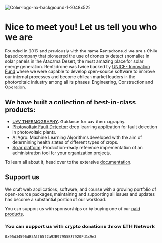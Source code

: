 ![Color-logo-no-background-1-2048x522](https://user-images.githubusercontent.com/1696665/215295995-e78ff54d-fd62-4d76-bcd4-df433f2de302.png)

# Nice to meet you! Let us tell you who we are

Founded in 2016 and previously with the name Rentadrone.cl we are a Chile based company that pioneered the use of drones to detect anomalies in solar panels in the Atacama Desert, the most amazing place for solar energy generation. Rentadrone was twice backed by [UNICEF Innovation Fund](https://www.unicefinnovationfund.org/broadcast/updates/uncief-innovation-fund-graduate-rentadrone) where we were capable to develop open-source software to improve our internal processes and become chilean market leaders in the photovoltaic industry among all its phases. Engineering, Construction and Operation.

## We have built a collection of best-in-class products:

- [UAV THERMOGRAPHY](https://github.com/RentadroneCL/Guidance-of-UAV-Thermography): Guidance for uav thermography.
- [Photovoltaic Fault Detector](https://github.com/RentadroneCL/Photovoltaic_Fault_Detector): deep learning application for fault detection in photovoltaic plants.
- [AI Agro](https://github.com/RentadroneCL/AI-Agro): Machine Learning Algorithms developed with the aim of determining health states of different types of crops.
- [Solar platform](https://github.com/RentadroneCL/AI-Solar-Platform): Production-ready reference implementation of an administration tool for your organization projects.

To learn all about it, head over to the extensive [documentation](https://rentadronecl.github.io).

## Support us

We craft web applications, software, and course with a growing portfolio of open-source packages, maintaining and supporting all issues and updates has become a substantial portion of our workload.

You can support us with sponsorships or by buying one of our [paid products](https://simplemap.io).

### You can support us with crypto donations throw ETH Network

```"
0x95d34596dB5A2f65f2a92B97955BF7920Fd1c9e3
```
